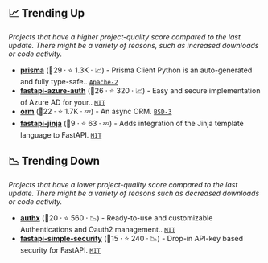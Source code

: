 ## 📈 Trending Up

_Projects that have a higher project-quality score compared to the last update. There might be a variety of reasons, such as increased downloads or code activity._

- <b><a href="https://github.com/RobertCraigie/prisma-client-py">prisma</a></b> (🥉29 ·  ⭐ 1.3K · 📈) - Prisma Client Python is an auto-generated and fully type-safe.. <code><a href="http://bit.ly/3nYMfla">Apache-2</a></code>
- <b><a href="https://github.com/Intility/fastapi-azure-auth">fastapi-azure-auth</a></b> (🥈26 ·  ⭐ 320 · 📈) - Easy and secure implementation of Azure AD for your.. <code><a href="http://bit.ly/34MBwT8">MIT</a></code>
- <b><a href="https://github.com/encode/orm">orm</a></b> (🥉22 ·  ⭐ 1.7K · 💤) - An async ORM. <code><a href="http://bit.ly/3aKzpTv">BSD-3</a></code>
- <b><a href="https://github.com/AGeekInside/fastapi-jinja">fastapi-jinja</a></b> (🥉9 ·  ⭐ 63 · 💤) - Adds integration of the Jinja template language to FastAPI. <code><a href="http://bit.ly/34MBwT8">MIT</a></code>

## 📉 Trending Down

_Projects that have a lower project-quality score compared to the last update. There might be a variety of reasons such as decreased downloads or code activity._

- <b><a href="https://github.com/yezz123/authx">authx</a></b> (🥈20 ·  ⭐ 560 · 📉) - Ready-to-use and customizable Authentications and Oauth2 management.. <code><a href="http://bit.ly/34MBwT8">MIT</a></code>
- <b><a href="https://github.com/mrtolkien/fastapi_simple_security">fastapi-simple-security</a></b> (🥉15 ·  ⭐ 240 · 📉) - Drop-in API-key based security for FastAPI. <code><a href="http://bit.ly/34MBwT8">MIT</a></code>

